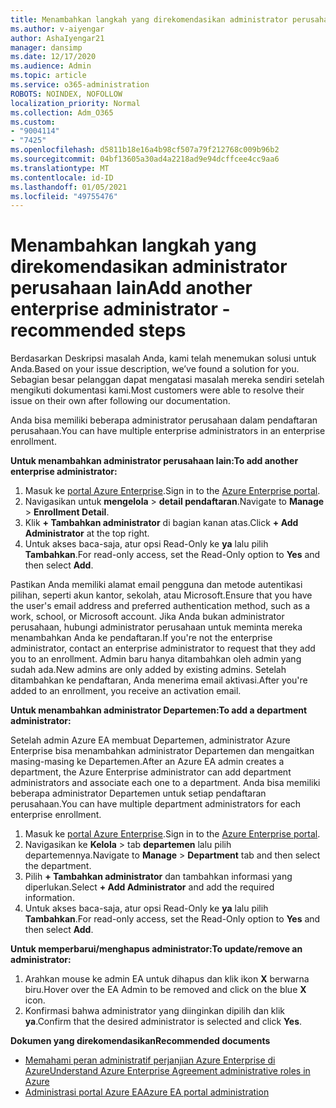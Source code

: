 ```yaml
---
title: Menambahkan langkah yang direkomendasikan administrator perusahaan lain
ms.author: v-aiyengar
author: AshaIyengar21
manager: dansimp
ms.date: 12/17/2020
ms.audience: Admin
ms.topic: article
ms.service: o365-administration
ROBOTS: NOINDEX, NOFOLLOW
localization_priority: Normal
ms.collection: Adm_O365
ms.custom:
- "9004114"
- "7425"
ms.openlocfilehash: d5811b18e16a4b98cf507a79f212768c009b96b2
ms.sourcegitcommit: 04bf13605a30ad4a2218ad9e94dcffcee4cc9aa6
ms.translationtype: MT
ms.contentlocale: id-ID
ms.lasthandoff: 01/05/2021
ms.locfileid: "49755476"
---
```

# <a name="add-another-enterprise-administrator---recommended-steps"></a><span data-ttu-id="3cf6d-102">Menambahkan langkah yang direkomendasikan administrator perusahaan lain</span><span class="sxs-lookup"><span data-stu-id="3cf6d-102">Add another enterprise administrator - recommended steps</span></span>

<span data-ttu-id="3cf6d-103">Berdasarkan Deskripsi masalah Anda, kami telah menemukan solusi untuk Anda.</span><span class="sxs-lookup"><span data-stu-id="3cf6d-103">Based on your issue description, we’ve found a solution for you.</span></span> <span data-ttu-id="3cf6d-104">Sebagian besar pelanggan dapat mengatasi masalah mereka sendiri setelah mengikuti dokumentasi kami.</span><span class="sxs-lookup"><span data-stu-id="3cf6d-104">Most customers were able to resolve their issue on their own after following our documentation.</span></span>

<span data-ttu-id="3cf6d-105">Anda bisa memiliki beberapa administrator perusahaan dalam pendaftaran perusahaan.</span><span class="sxs-lookup"><span data-stu-id="3cf6d-105">You can have multiple enterprise administrators in an enterprise enrollment.</span></span>

<span data-ttu-id="3cf6d-106">**Untuk menambahkan administrator perusahaan lain:**</span><span class="sxs-lookup"><span data-stu-id="3cf6d-106">**To add another enterprise administrator:**</span></span>

1. <span data-ttu-id="3cf6d-107">Masuk ke [portal Azure Enterprise](https://ea.azure.com/).</span><span class="sxs-lookup"><span data-stu-id="3cf6d-107">Sign in to the [Azure Enterprise portal](https://ea.azure.com/).</span></span>
1. <span data-ttu-id="3cf6d-108">Navigasikan untuk **mengelola**  >  **detail pendaftaran**.</span><span class="sxs-lookup"><span data-stu-id="3cf6d-108">Navigate to **Manage** > **Enrollment Detail**.</span></span>
1. <span data-ttu-id="3cf6d-109">Klik **+ Tambahkan administrator** di bagian kanan atas.</span><span class="sxs-lookup"><span data-stu-id="3cf6d-109">Click **+ Add Administrator** at the top right.</span></span>
1. <span data-ttu-id="3cf6d-110">Untuk akses baca-saja, atur opsi Read-Only ke **ya** lalu pilih **Tambahkan**.</span><span class="sxs-lookup"><span data-stu-id="3cf6d-110">For read-only access, set the Read-Only option to **Yes** and then select **Add**.</span></span>

<span data-ttu-id="3cf6d-111">Pastikan Anda memiliki alamat email pengguna dan metode autentikasi pilihan, seperti akun kantor, sekolah, atau Microsoft.</span><span class="sxs-lookup"><span data-stu-id="3cf6d-111">Ensure that you have the user's email address and preferred authentication method, such as a work, school, or Microsoft account.</span></span> <span data-ttu-id="3cf6d-112">Jika Anda bukan administrator perusahaan, hubungi administrator perusahaan untuk meminta mereka menambahkan Anda ke pendaftaran.</span><span class="sxs-lookup"><span data-stu-id="3cf6d-112">If you're not the enterprise administrator, contact an enterprise administrator to request that they add you to an enrollment.</span></span> <span data-ttu-id="3cf6d-113">Admin baru hanya ditambahkan oleh admin yang sudah ada.</span><span class="sxs-lookup"><span data-stu-id="3cf6d-113">New admins are only added by existing admins.</span></span> <span data-ttu-id="3cf6d-114">Setelah ditambahkan ke pendaftaran, Anda menerima email aktivasi.</span><span class="sxs-lookup"><span data-stu-id="3cf6d-114">After you're added to an enrollment, you receive an activation email.</span></span>

<span data-ttu-id="3cf6d-115">**Untuk menambahkan administrator Departemen:**</span><span class="sxs-lookup"><span data-stu-id="3cf6d-115">**To add a department administrator:**</span></span>

<span data-ttu-id="3cf6d-116">Setelah admin Azure EA membuat Departemen, administrator Azure Enterprise bisa menambahkan administrator Departemen dan mengaitkan masing-masing ke Departemen.</span><span class="sxs-lookup"><span data-stu-id="3cf6d-116">After an Azure EA admin creates a department, the Azure Enterprise administrator can add department administrators and associate each one to a department.</span></span> <span data-ttu-id="3cf6d-117">Anda bisa memiliki beberapa administrator Departemen untuk setiap pendaftaran perusahaan.</span><span class="sxs-lookup"><span data-stu-id="3cf6d-117">You can have multiple department administrators for each enterprise enrollment.</span></span>

1. <span data-ttu-id="3cf6d-118">Masuk ke [portal Azure Enterprise](https://ea.azure.com/).</span><span class="sxs-lookup"><span data-stu-id="3cf6d-118">Sign in to the [Azure Enterprise portal](https://ea.azure.com/).</span></span>
1. <span data-ttu-id="3cf6d-119">Navigasikan ke **Kelola**  >  tab **departemen** lalu pilih departemennya.</span><span class="sxs-lookup"><span data-stu-id="3cf6d-119">Navigate to **Manage** > **Department** tab and then select the department.</span></span>
1. <span data-ttu-id="3cf6d-120">Pilih **+ Tambahkan administrator** dan tambahkan informasi yang diperlukan.</span><span class="sxs-lookup"><span data-stu-id="3cf6d-120">Select **+ Add Administrator** and add the required information.</span></span>
1. <span data-ttu-id="3cf6d-121">Untuk akses baca-saja, atur opsi Read-Only ke **ya** lalu pilih **Tambahkan**.</span><span class="sxs-lookup"><span data-stu-id="3cf6d-121">For read-only access, set the Read-Only option to **Yes** and then select **Add**.</span></span>

<span data-ttu-id="3cf6d-122">**Untuk memperbarui/menghapus administrator:**</span><span class="sxs-lookup"><span data-stu-id="3cf6d-122">**To update/remove an administrator:**</span></span>

1. <span data-ttu-id="3cf6d-123">Arahkan mouse ke admin EA untuk dihapus dan klik ikon **X** berwarna biru.</span><span class="sxs-lookup"><span data-stu-id="3cf6d-123">Hover over the EA Admin to be removed and click on the blue **X** icon.</span></span>
1. <span data-ttu-id="3cf6d-124">Konfirmasi bahwa administrator yang diinginkan dipilih dan klik **ya**.</span><span class="sxs-lookup"><span data-stu-id="3cf6d-124">Confirm that the desired administrator is selected and click **Yes**.</span></span>

<span data-ttu-id="3cf6d-125">**Dokumen yang direkomendasikan**</span><span class="sxs-lookup"><span data-stu-id="3cf6d-125">**Recommended documents**</span></span>

- [<span data-ttu-id="3cf6d-126">Memahami peran administratif perjanjian Azure Enterprise di Azure</span><span class="sxs-lookup"><span data-stu-id="3cf6d-126">Understand Azure Enterprise Agreement administrative roles in Azure</span></span>](https://docs.microsoft.com/azure/billing/billing-understand-ea-roles)
- [<span data-ttu-id="3cf6d-127">Administrasi portal Azure EA</span><span class="sxs-lookup"><span data-stu-id="3cf6d-127">Azure EA portal administration</span></span>](https://docs.microsoft.com/azure/billing/billing-ea-portal-administration)

